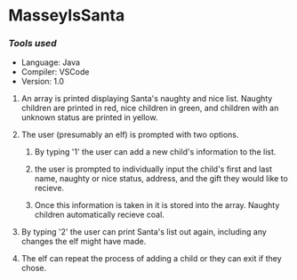 # MasseyIsSanta

### *Tools used*
- Language: Java 
- Compiler: VSCode
- Version: 1.0

1. An array is printed displaying Santa's naughty and nice list. Naughty children are printed in red, nice children in green, and children with an unknown status are printed in yellow. 
   
2. The user (presumably an elf) is prompted with two options.
   
    1. By typing '1' the user can add a new child's information to the list.
 
    2. the user is prompted to individually input the child's first and last name, naughty or nice status, 
            address, and the gift they would like to recieve. 

    3. Once this information is taken in it is stored into the array. Naughty children automatically recieve coal. 
   
3. By typing '2' the user can print Santa's list out again, including any changes the elf might have made. 

4. The elf can repeat the process of adding a child or they can exit if they chose. 
   




